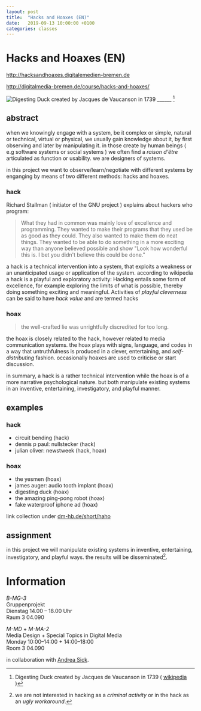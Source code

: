 ```yaml
---
layout: post
title:  "Hacks and Hoaxes (EN)"
date:   2019-09-13 10:00:00 +0100
categories: classes
---
```


# Hacks and Hoaxes (EN)



<http://hacksandhoaxes.digitalemedien-bremen.de>

<http://digitalmedia-bremen.de/course/hacks-and-hoaxes/>

![Digesting Duck created by Jacques de Vaucanson in 1739](https://upload.wikimedia.org/wikipedia/commons/8/8f/Digesting_Duck.jpg) ______ [](http://en.wikipedia.org/wiki/Digesting_Duck) [^2]

## abstract

when we knowingly engage with a system, be it complex or simple, natural or technical, virtual or physical, we usually gain knowledge about it, by first observing and later by manipulating it. in those create by human beings ( e.g software systems or social systems ) we often find a *raison d'être* articulated as function or usability. we are designers of systems.

in this project we want to observe/learn/negotiate with different systems by enganging by means of two different methods: hacks and hoaxes.

### hack

Richard Stallman ( initiator of the GNU project ) explains about hackers who program:

> What they had in common was mainly love of excellence and programming. They wanted to make their programs that they used be as good as they could. They also wanted to make them do neat things. They wanted to be able to do something in a more exciting way than anyone believed possible and show "Look how wonderful this is. I bet you didn't believe this could be done."

a hack is a technical intervention into a system, that exploits a weakness or an unanticipated usage or application of the system. according to wikipedia a hack is a playful and exploratory activity: Hacking entails some form of excellence, for example exploring the limits of what is possible, thereby doing something exciting and meaningful. Activities of *playful cleverness* can be said to have *hack value* and are termed hacks

### hoax

> the well-crafted lie was unrightfully discredited for too long.

the hoax is closely related to the hack, however related to media communication systems. the hoax plays with signs, language, and codes in a way that untruthfulness is produced in a clever, entertaining, and *self-distributing* fashion. occasionally hoaxes are used to criticise or start discussion.

in summary, a hack is a rather technical intervention while the hoax is of a more narrative psychological nature. but both manipulate existing systems in an inventive, entertaining, investigatory, and playful manner.

## examples 

### hack

* circuit bending (hack)
* dennis p paul: nullstecker (hack)
* julian oliver: newstweek (hack, hoax)

### hoax

* the yesmen (hoax)
* james auger: audio tooth implant (hoax)
* digesting duck (hoax)
* the amazing ping-pong robot (hoax)
* fake waterproof iphone ad (hoax)

link collection under [dm-hb.de/short/haho](http://dm-hb.de/short/haho)

## assignment

in this project we will manipulate existing systems in inventive, entertaining, investigatory, and playful ways. the results will be disseminated[^1].

# Information

*B-MG-3*   
Gruppenprojekt   
Dienstag 14.00 – 18.00 Uhr   
Raum 3 04.090

*M-MD* + *M-MA-2*   
Media Design + Special Topics in Digital Media   
Monday 10:00–14:00 + 14:00–18:00   
Room 3 04.090

in collaboration with [Andrea Sick](http://andreasick.de/lehre).

<!------ footnotes ------>

[^1]: we are not interested in hacking as a *criminal activity* or in the hack as an *ugly workaround*.
[^2]: Digesting Duck created by Jacques de Vaucanson in 1739 ( [wikipedia](http://en.wikipedia.org/wiki/Digesting_Duck) )




